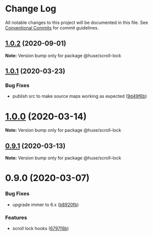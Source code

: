 # Change Log

All notable changes to this project will be documented in this file.
See [Conventional Commits](https://conventionalcommits.org) for commit guidelines.

## [1.0.2](https://github.com/ecomfe/react-hooks/compare/@huse/scroll-lock@1.0.1...@huse/scroll-lock@1.0.2) (2020-09-01)

**Note:** Version bump only for package @huse/scroll-lock





## [1.0.1](https://github.com/ecomfe/react-hooks/compare/@huse/scroll-lock@0.9.0...@huse/scroll-lock@1.0.1) (2020-03-23)


### Bug Fixes

* publish src to make source maps working as expected ([9d49f6b](https://github.com/ecomfe/react-hooks/commit/9d49f6b294a445c302f05da958c6e427e7eae669))





# [1.0.0](https://github.com/ecomfe/react-hooks/compare/@huse/scroll-lock@0.9.0...@huse/scroll-lock@1.0.0) (2020-03-14)

**Note:** Version bump only for package @huse/scroll-lock





## [0.9.1](https://github.com/ecomfe/react-hooks/compare/@huse/scroll-lock@0.9.0...@huse/scroll-lock@0.9.1) (2020-03-13)

**Note:** Version bump only for package @huse/scroll-lock





# 0.9.0 (2020-03-07)


### Bug Fixes

* upgrade immer to 6.x ([b8920fb](https://github.com/ecomfe/react-hooks/commit/b8920fb67a14bd111b543efdcd58b67b8277ba46))


### Features

* scroll lock hooks ([6797f8b](https://github.com/ecomfe/react-hooks/commit/6797f8ba8ad1e1c7b5d0841816d928d56bd17769))
